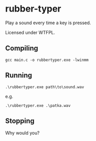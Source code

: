 # rubber-typer

Play a sound every time a key is pressed.

Licensed under WTFPL.

## Compiling

```
gcc main.c -o rubbertyper.exe -lwinmm
```

## Running

```
.\rubbertyper.exe path\to\sound.wav
```

e.g.

```
.\rubbertyper.exe .\patka.wav
```

## Stopping

Why would you?